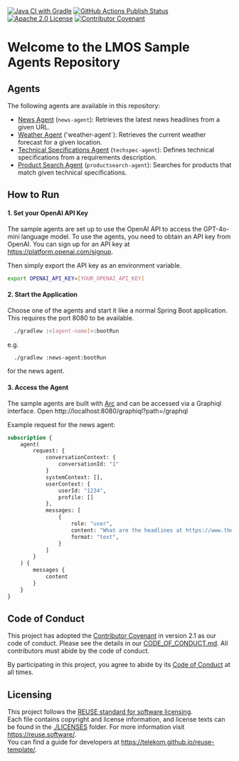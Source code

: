 <!--
SPDX-FileCopyrightText: 2025 Deutsche Telekom AG and others

SPDX-License-Identifier: CC0-1.0    
-->

[![Java CI with Gradle](https://github.com/eclipse-lmos/lmos-sample-agents/actions/workflows/gradle.yml/badge.svg?branch=main)](https://github.com/eclipse-lmos/lmos-sample-agents/actions/workflows/gradle.yml)
[![GitHub Actions Publish Status](https://github.com/eclipse-lmos/lmos-sample-agents/actions/workflows/gradle-publish.yml/badge.svg?branch=main)](https://github.com/eclipse-lmos/lmos-sample-agents/actions/workflows/gradle-publish.yml)
[![Apache 2.0 License](https://img.shields.io/badge/license-Apache%202.0-green.svg)](https://www.apache.org/licenses/LICENSE-2.0)
[![Contributor Covenant](https://img.shields.io/badge/Contributor%20Covenant-2.1-4baaaa.svg)](CODE_OF_CONDUCT.md)

# Welcome to the LMOS Sample Agents Repository

## Agents

The following agents are available in this repository:

- [News Agent](./news-agent) (`news-agent`): Retrieves the latest news headlines from a given URL.
- [Weather Agent](./weather-agent) ('weather-agent`): Retrieves the current weather forecast for a given location.
- [Technical Specifications Agent](./techspec-agent) (`techspec-agent`): Defines technical specifications from a requirements description.
- [Product Search Agent](./productsearch-agent) (`productsearch-agent`): Searches for products that match given technical specifications.

## How to Run

#### 1. Set your OpenAI API Key

The sample agents are set up to use the OpenAI API to access the GPT-4o-mini language model. To use the agents, you need to obtain an API key from OpenAI. You can sign up for an API key at https://platform.openai.com/signup.

Then simply export the API key as an environment variable.

```bash
export OPENAI_API_KEY=[YOUR_OPENAI_API_KEY]
```

#### 2. Start the Application

Choose one of the agents and start it like a normal Spring Boot application.
This requires the port 8080 to be available.

```bash
  ./gradlew :<[agent-name]>:bootRun
```
e.g.
```bash
  ./gradlew :news-agent:bootRun
```
for the news agent.

#### 3. Access the Agent

The sample agents are built with [Arc](https://eclipse-lmos.github.io/arc/) and can be accessed via a Graphiql interface.
Open http://localhost:8080/graphiql?path=/graphql

Example request for the news agent:

```graphql
subscription {
    agent(
        request: {
            conversationContext: {
                conversationId: "1"
            }
            systemContext: [],
            userContext: {
                userId: "1234",
                profile: []
            },
            messages: [
                {
                    role: "user",
                    content: "What are the headlines at https://www.theregister.com/ today?",
                    format: "text",
                }
            ]
        }
    ) {
        messages {
            content
        }
    }
}
```

## Code of Conduct

This project has adopted the [Contributor Covenant](https://www.contributor-covenant.org/) in version 2.1 as our code of conduct. Please see the details in our [CODE_OF_CONDUCT.md](CODE_OF_CONDUCT.md). All contributors must abide by the code of conduct.

By participating in this project, you agree to abide by its [Code of Conduct](./CODE_OF_CONDUCT.md) at all times.

## Licensing

This project follows the [REUSE standard for software licensing](https://reuse.software/).    
Each file contains copyright and license information, and license texts can be found in the [./LICENSES](./LICENSES) folder. For more information visit https://reuse.software/.    
You can find a guide for developers at https://telekom.github.io/reuse-template/.   